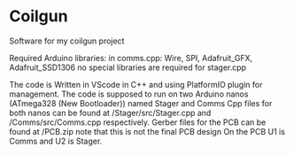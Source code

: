 # Coilgun
Software for my coilgun project

Required Arduino libraries:
  in comms.cpp:
    Wire, SPI, Adafruit_GFX, Adafruit_SSD1306
  no special libraries are required for stager.cpp
  
 The code is Written in VScode in C++ and using PlatformIO plugin for management.
 The code is supposed to run on two Arduino nanos (ATmega328 (New Bootloader)) named Stager and Comms 
 Cpp files for both nanos can be found at /Stager/src/Stager.cpp and /Comms/src/Comms.cpp respectively.
 Gerber files for the PCB can be found at /PCB.zip 
 note that this is not the final PCB design
 On the PCB U1 is Comms and U2 is Stager.
